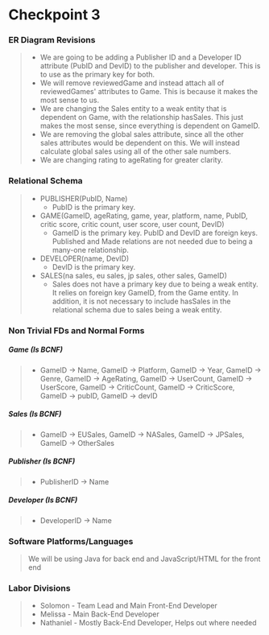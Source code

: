 # Checkpoint 3

### ER Diagram Revisions
> + We are going to be adding a Publisher ID and a Developer ID attribute (PubID and DevID) to the publisher and developer.  This is to use as the primary key for both.
> + We will remove reviewedGame and instead attach all of reviewedGames' attributes to Game.  This is because it makes the most sense to us.
> + We are changing the Sales entity to a weak entity that is dependent on Game, with the relationship hasSales.  This just makes the most sense, since everything is dependent on GameID.
> + We are removing the global sales attribute, since all the other sales attributes would be dependent on this.  We will instead calculate global sales using all of the other sale numbers.
> + We are changing rating to ageRating for greater clarity.

### Relational Schema
> + PUBLISHER(PubID, Name)
>   + PubID is the primary key.
> + GAME(GameID, ageRating, game, year, platform, name, PubID, critic score, critic count, user score, user count, DevID)
>   + GameID is the primary key. PubID and DevID are foreign keys. Published and Made relations are not needed due to being a many-one relationship.
> + DEVELOPER(name, DevID)
>   + DevID is the primary key.
> + SALES(na sales, eu sales, jp sales, other sales, GameID)
>   + Sales does not have a primary key due to being a weak entity. It relies on foreign key GameID, from the Game entity. In addition, it is not necessary to include hasSales in the relational schema due to sales being a weak entity.

### Non Trivial FDs and Normal Forms
##### Game (Is BCNF)
> + GameID -> Name, GameID -> Platform, GameID -> Year, GameID -> Genre, GameID -> AgeRating, 
> GameID -> UserCount, GameID -> UserScore, GameID -> CriticCount, GameID -> CriticScore, GameID -> pubID, GameID -> devID

##### Sales (Is BCNF)
> + GameID -> EUSales, GameID -> NASales, GameID -> JPSales, GameID -> OtherSales

##### Publisher (Is BCNF)
> + PublisherID -> Name

##### Developer (Is BCNF)
> + DeveloperID -> Name

### Software Platforms/Languages
> We will be using Java for back end and JavaScript/HTML for the front end

### Labor Divisions
> + Solomon - Team Lead and Main Front-End Developer
> + Melissa - Main Back-End Developer
> + Nathaniel - Mostly Back-End Developer, Helps out where needed
